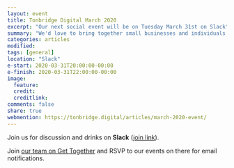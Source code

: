 ```yaml
---
layout: event
title: Tonbridge Digital March 2020
excerpt: "Our next social event will be on Tuesday March 31st on Slack"
summary: "We'd love to bring together small businesses and individuals throughout Tonbridge looking to chat about all aspects of their digital strategy. Whether you're working in technology, the Web or a complete novice/outsider looking for advice then please come along."
categories: articles
modified:
tags: [general]
location: "Slack"
e-start: 2020-03-31T20:00:00-00:00
e-finish: 2020-03-31T22:00:00-00:00
image:
  feature:
  credit:
  creditlink:
comments: false
share: true
webmention: https://tonbridge.digital/articles/march-2020-event/
---
```

Join us for discussion and drinks on **Slack** ([join link](https://join.slack.com/t/tonbridgedigital/shared_invite/zt-83vq6njr-~Fa1~ycY3FN3eHIbY~jorA)).

Join [our team on Get Together](https://gettogether.community/tonbridge-digital/) and RSVP to our events on there for email notifications.
